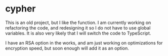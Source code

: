 # cypher
This is an old project, but I like the function. I am currently working on refactoring the code, and redesigning it so I do not have to use global variables. 
It is also very likely that I will switch the code to TypeScript. 

I have an RSA option in the works, and am just working on optimizations for encryption speed, but soon enough will add it as an option. 
